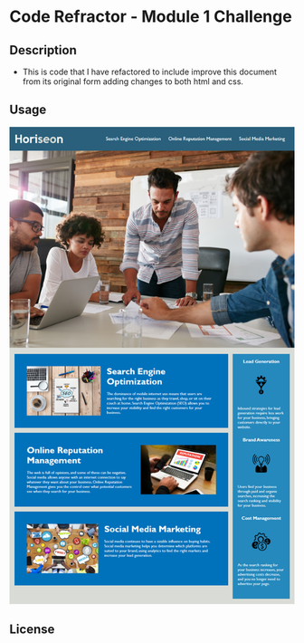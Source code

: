 # Code Refractor - Module 1 Challenge

## Description

- This is code that I have refactored to include improve this document from its original form adding changes to both html and css.

## Usage

![challenge-demo](week-1/challenge/Assets/01-html-css-git-challenge-demo.png)

## License